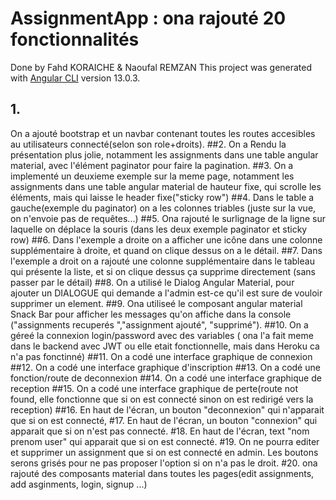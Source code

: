 # AssignmentApp : ona rajouté 20 fonctionnalités
Done by Fahd KORAICHE & Naoufal REMZAN
This project was generated with [Angular CLI](https://github.com/angular/angular-cli) version 13.0.3.

## 1.
On a ajouté bootstrap et un navbar contenant toutes les routes accesibles au utilisateurs connecté(selon son role+droits).
##2.
On a Rendu la présentation plus jolie, notamment  les assignments dans une table angular material, avec l'élément paginator pour faire la pagination.
##3.
On a implementé un deuxieme exemple sur la meme page, notamment  les assignments dans une table angular material de hauteur fixe, qui scrolle les éléments, mais qui laisse le header fixe("sticky row")
##4.
Dans le table a gauche(exemple du paginator) on a les colonnes triables (juste sur la vue, on n'envoie pas de requêtes...)
##5.
Ona rajouté le surlignage de la ligne sur laquelle on déplace la souris (dans les deux exemple paginator et sticky row)
##6.
Dans l'exemple  a droite on a afficher une icône dans une colonne supplémentaire à droite, et quand on clique dessus on a le détail. 
##7.
Dans l'exemple  a droit on a rajouté une colonne supplémentaire dans le tableau qui présente la liste, et si on clique dessus ça supprime directement (sans passer par le détail)
##8.
On a utilisé le Dialog Angular Material, pour ajouter un DIALOGUE qui demande a l'admin est-ce qu'il est sure de vouloir supprimer un element.
##9.
Ona utiliseé le composant angular material Snack Bar pour afficher les messages qu'on affiche dans la console ("assignments recuperés ","assignment ajouté", "supprimé").
##10.
On a géreé la connexion login/password avec des variables ( ona l'a fait meme dans le backend avec JWT ou elle etait fonctionnelle, mais dans Heroku ca n'a pas fonctinné)
##11.
On a codé une interface graphique de connexion
##12.
On a codé une interface graphique d'inscription
##13.
On a codé une fonction/route  de deconnexion
##14.
On a codé une interface graphique de reception
##15.
On a codé une interface graphique de perte(route not found, elle fonctionne que si on est connecté sinon on est redirigé vers la reception)
##16.
En haut de l'écran, un bouton "deconnexion" qui n'apparait que si on est connecté, 
#17.
En haut de l'écran, un bouton "connexion" qui apparait que si on n'est pas connecté. 
#18.
En haut de l'écran, text "nom prenom user" qui apparait que si on est connecté. 
#19.
On ne pourra editer et supprimer un assignment que si on est connecté en admin. Les boutons serons grisés pour ne pas proposer l'option si on n'a pas le droit. 
#20.
ona rajouté des composants material dans toutes les pages(edit assignments, add asginments, login, signup ...)
